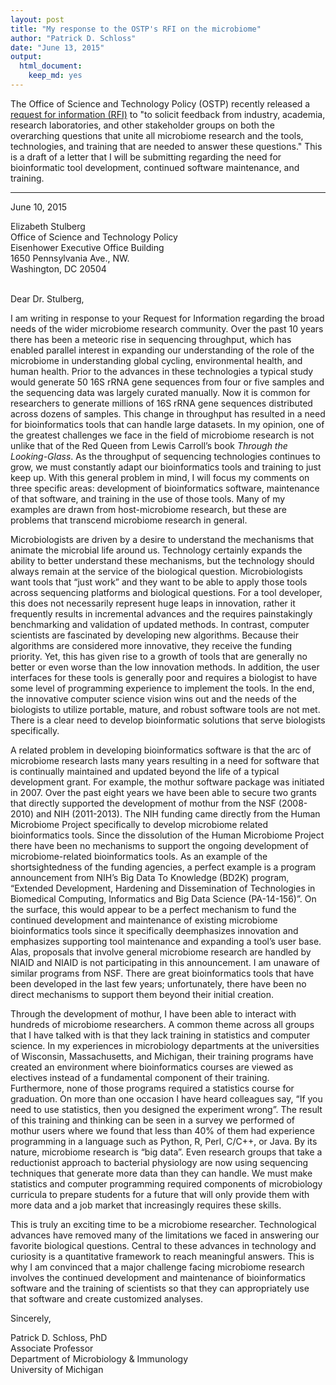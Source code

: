 ```yaml
---
layout: post
title: "My response to the OSTP's RFI on the microbiome"
author: "Patrick D. Schloss"
date: "June 13, 2015"
output:
  html_document:
    keep_md: yes
---
```


The Office of Science and Technology Policy (OSTP) recently released a [request for information (RFI)](https://www.federalregister.gov/articles/2015/05/20/2015-12191/microbiome-research) to "to solicit feedback from industry, academia, research laboratories, and other stakeholder groups on both the overarching questions that unite all microbiome research and the tools, technologies, and training that are needed to answer these questions." This is a draft of a letter that I will be submitting regarding the need for bioinformatic tool development, continued software maintenance, and training.

---

June 10, 2015

Elizabeth Stulberg<br>
Office of Science and Technology Policy<br>
Eisenhower Executive Office Building<br>
1650 Pennsylvania Ave., NW.<br>
Washington, DC 20504<br>
<br>

Dear Dr. Stulberg,

I am writing in response to your Request for Information regarding the broad needs of the wider microbiome research community. Over the past 10 years there has been a meteoric rise in sequencing throughput, which has enabled parallel interest in expanding our understanding of the role of the microbiome in understanding global cycling, environmental health, and human health. Prior to the advances in these technologies a typical study would generate 50 16S rRNA gene sequences from four or five samples and the sequencing data was largely curated manually. Now it is common for researchers to generate millions of 16S rRNA gene sequences distributed across dozens of samples. This change in throughput has resulted in a need for bioinformatics tools that can handle large datasets. In my opinion, one of the greatest challenges we face in the field of microbiome research is not unlike that of the Red Queen from Lewis Carroll’s book *Through the Looking-Glass*. As the throughput of sequencing technologies continues to grow, we must constantly adapt our bioinformatics tools and training to just keep up. With this general problem in mind, I will focus my comments on three specific areas: development of bioinformatics software, maintenance of that software, and training in the use of those tools. Many of my examples are drawn from host-microbiome research, but these are problems that transcend microbiome research in general.

Microbiologists are driven by a desire to understand the mechanisms that animate the microbial life around us. Technology certainly expands the ability to better understand these mechanisms, but the technology should always remain at the service of the biological question. Microbiologists want tools that “just work” and they want to be able to apply those tools across sequencing platforms and biological questions. For a tool developer, this does not necessarily represent huge leaps in innovation, rather it frequently results in incremental advances and the requires painstakingly benchmarking and validation of updated methods. In contrast, computer scientists are fascinated by developing new algorithms. Because their algorithms are considered more innovative, they receive the funding priority. Yet, this has given rise to a growth of tools that are generally no better or even worse than the low innovation methods. In addition, the user interfaces for these tools is generally poor and requires a biologist to have some level of programming experience to implement the tools. In the end, the innovative computer science vision wins out and the needs of the biologists to utilize portable, mature, and robust software tools are not met. There is a clear need to develop bioinformatic solutions that serve biologists specifically.

A related problem in developing bioinformatics software is that the arc of microbiome research lasts many years resulting in a need for software that is continually maintained and updated beyond the life of a typical development grant. For example, the mothur software package was initiated in 2007. Over the past eight years we have been able to secure two grants that directly supported the development of mothur from the NSF (2008-2010) and NIH (2011-2013). The NIH funding came directly from the Human Microbiome Project specifically to develop microbiome related bioinformatics tools. Since the dissolution of the Human Microbiome Project there have been no mechanisms to support the ongoing development of microbiome-related bioinformatics tools. As an example of the shortsightedness of the funding agencies, a perfect example is a program announcement from NIH’s Big Data To Knowledge (BD2K) program, “Extended Development, Hardening and Dissemination of Technologies in Biomedical Computing, Informatics and Big Data Science (PA-14-156)”. On the surface, this would appear to be a perfect mechanism to fund the continued development and maintenance of existing microbiome bioinformatics tools since it specifically deemphasizes innovation and emphasizes supporting tool maintenance and expanding a tool’s user base. Alas, proposals that involve general microbiome research are handled by NIAID and NIAID is not participating in this announcement. I am unaware of similar programs from NSF. There are great bioinformatics tools that have been developed in the last few years; unfortunately, there have been no direct mechanisms to support them beyond their initial creation.

Through the development of mothur, I have been able to interact with hundreds of microbiome researchers. A common theme across all groups that I have talked with is that they lack training in statistics and computer science. In my experiences in microbiology departments at the universities of Wisconsin, Massachusetts, and Michigan, their training programs have created an environment where bioinformatics courses are viewed as electives instead of a fundamental component of their training. Furthermore, none of those programs required a statistics course for graduation. On more than one occasion I have heard colleagues say, “If you need to use statistics, then you designed the experiment wrong”. The result of this training and thinking can be seen in a survey we performed of mothur users where we found that less than 40% of them had experience programming in a language such as Python, R, Perl, C/C++, or Java. By its nature, microbiome research is “big data”. Even research groups that take a reductionist approach to bacterial physiology are now using sequencing techniques that generate more data than they can handle. We must make statistics and computer programming required components of microbiology curricula to prepare students for a future that will only provide them with more data and a job market that increasingly requires these skills.

This is truly an exciting time to be a microbiome researcher. Technological advances have removed many of the limitations we faced in answering our favorite biological questions. Central to these advances in technology and curiosity is a quantitative framework to reach meaningful answers. This is why I am convinced that a major challenge facing microbiome research involves the continued development and maintenance of bioinformatics software and the training of scientists so that they can appropriately use that software and create customized analyses.

Sincerely,

Patrick D. Schloss, PhD<br>
Associate Professor<br>
Department of Microbiology & Immunology<br>
University of Michigan

